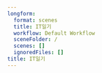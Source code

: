 ```yaml
---
longform:
  format: scenes
  title: IT일기
  workflow: Default Workflow
  sceneFolder: /
  scenes: []
  ignoredFiles: []
title: IT일기
---
```

